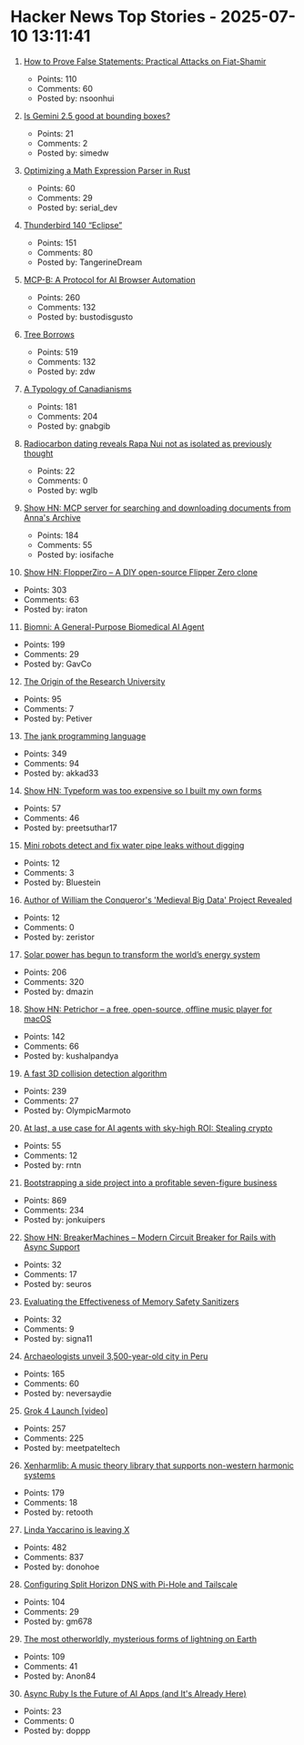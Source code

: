 # Hacker News Top Stories - 2025-07-10 13:11:41

1. [How to Prove False Statements: Practical Attacks on Fiat-Shamir](https://www.quantamagazine.org/computer-scientists-figure-out-how-to-prove-lies-20250709/)
   - Points: 110
   - Comments: 60
   - Posted by: nsoonhui

2. [Is Gemini 2.5 good at bounding boxes?](https://simedw.com/2025/07/10/gemini-bounding-boxes/)
   - Points: 21
   - Comments: 2
   - Posted by: simedw

3. [Optimizing a Math Expression Parser in Rust](https://rpallas.xyz/math-parser/)
   - Points: 60
   - Comments: 29
   - Posted by: serial_dev

4. [Thunderbird 140 “Eclipse”](https://blog.thunderbird.net/2025/07/welcome-to-thunderbird-140-eclipse/)
   - Points: 151
   - Comments: 80
   - Posted by: TangerineDream

5. [MCP-B: A Protocol for AI Browser Automation](https://mcp-b.ai/)
   - Points: 260
   - Comments: 132
   - Posted by: bustodisgusto

6. [Tree Borrows](https://plf.inf.ethz.ch/research/pldi25-tree-borrows.html)
   - Points: 519
   - Comments: 132
   - Posted by: zdw

7. [A Typology of Canadianisms](https://dchp.arts.ubc.ca/how-to-use)
   - Points: 181
   - Comments: 204
   - Posted by: gnabgib

8. [Radiocarbon dating reveals Rapa Nui not as isolated as previously thought](https://phys.org/news/2025-06-radiocarbon-dating-reveals-rapa-nui.html)
   - Points: 22
   - Comments: 0
   - Posted by: wglb

9. [Show HN: MCP server for searching and downloading documents from Anna's Archive](https://github.com/iosifache/annas-mcp)
   - Points: 184
   - Comments: 55
   - Posted by: iosifache

10. [Show HN: FlopperZiro – A DIY open-source Flipper Zero clone](https://github.com/lraton/FlopperZiro)
   - Points: 303
   - Comments: 63
   - Posted by: iraton

11. [Biomni: A General-Purpose Biomedical AI Agent](https://github.com/snap-stanford/Biomni)
   - Points: 199
   - Comments: 29
   - Posted by: GavCo

12. [The Origin of the Research University](https://asteriskmag.com/issues/10/the-origin-of-the-research-university)
   - Points: 95
   - Comments: 7
   - Posted by: Petiver

13. [The jank programming language](https://jank-lang.org/)
   - Points: 349
   - Comments: 94
   - Posted by: akkad33

14. [Show HN: Typeform was too expensive so I built my own forms](https://www.ikiform.com/)
   - Points: 57
   - Comments: 46
   - Posted by: preetsuthar17

15. [Mini robots detect and fix water pipe leaks without digging](https://www.foxnews.com/tech/mini-robots-detect-fix-water-pipe-leaks-without-digging)
   - Points: 12
   - Comments: 3
   - Posted by: Bluestein

16. [Author of William the Conqueror's 'Medieval Big Data' Project Revealed](https://www.ox.ac.uk/news/2025-07-02-author-william-conqueror-s-medieval-big-data-project-revealed)
   - Points: 12
   - Comments: 0
   - Posted by: zeristor

17. [Solar power has begun to transform the world’s energy system](https://www.newyorker.com/news/annals-of-a-warming-planet/46-billion-years-on-the-sun-is-having-a-moment)
   - Points: 206
   - Comments: 320
   - Posted by: dmazin

18. [Show HN: Petrichor – a free, open-source, offline music player for macOS](https://github.com/kushalpandya/Petrichor)
   - Points: 142
   - Comments: 66
   - Posted by: kushalpandya

19. [A fast 3D collision detection algorithm](https://cairno.substack.com/p/improvements-to-the-separating-axis)
   - Points: 239
   - Comments: 27
   - Posted by: OlympicMarmoto

20. [At last, a use case for AI agents with sky-high ROI: Stealing crypto](https://www.theregister.com/2025/07/10/ai_agents_automatically_steal_cryptocurrency/)
   - Points: 55
   - Comments: 12
   - Posted by: rntn

21. [Bootstrapping a side project into a profitable seven-figure business](https://projectionlab.com/blog/we-reached-1m-arr-with-zero-funding)
   - Points: 869
   - Comments: 234
   - Posted by: jonkuipers

22. [Show HN: BreakerMachines – Modern Circuit Breaker for Rails with Async Support](https://github.com/seuros/breaker_machines)
   - Points: 32
   - Comments: 17
   - Posted by: seuros

23. [Evaluating the Effectiveness of Memory Safety Sanitizers](https://www.computer.org/csdl/proceedings-article/sp/2025/223600a088/21TfesaEHTy)
   - Points: 32
   - Comments: 9
   - Posted by: signa11

24. [Archaeologists unveil 3,500-year-old city in Peru](https://www.bbc.co.uk/news/articles/c07dmx38kyeo)
   - Points: 165
   - Comments: 60
   - Posted by: neversaydie

25. [Grok 4 Launch [video]](https://twitter.com/xai/status/1943158495588815072)
   - Points: 257
   - Comments: 225
   - Posted by: meetpateltech

26. [Xenharmlib: A music theory library that supports non-western harmonic systems](https://xenharmlib.readthedocs.io/en/latest/)
   - Points: 179
   - Comments: 18
   - Posted by: retooth

27. [Linda Yaccarino is leaving X](https://www.nytimes.com/2025/07/09/technology/linda-yaccarino-x-steps-down.html)
   - Points: 482
   - Comments: 837
   - Posted by: donohoe

28. [Configuring Split Horizon DNS with Pi-Hole and Tailscale](https://www.bentasker.co.uk/posts/blog/general/configuring-pihole-to-serve-different-records-to-different-clients.html)
   - Points: 104
   - Comments: 29
   - Posted by: gm678

29. [The most otherworldly, mysterious forms of lightning on Earth](https://www.nationalgeographic.com/science/article/lightning-sprites-transient-luminous-events-thunderstorms)
   - Points: 109
   - Comments: 41
   - Posted by: Anon84

30. [Async Ruby Is the Future of AI Apps (and It's Already Here)](https://paolino.me/async-ruby-is-the-future/)
   - Points: 23
   - Comments: 0
   - Posted by: doppp

